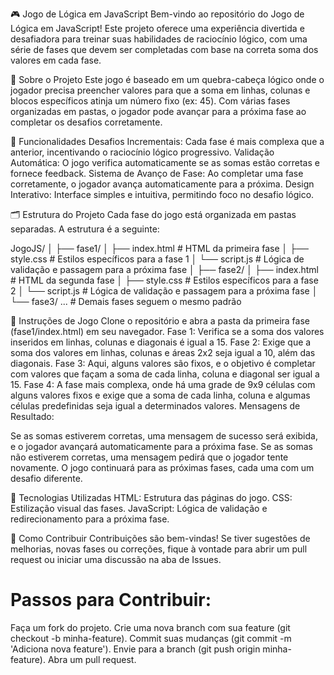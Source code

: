   🎮 Jogo de Lógica em JavaScript
  Bem-vindo ao repositório do Jogo de Lógica em JavaScript!
  Este projeto oferece uma experiência divertida e desafiadora para treinar suas habilidades de raciocínio lógico,
com uma série de fases que devem ser completadas com base na correta soma dos valores em cada fase.

  📜 Sobre o Projeto
  Este jogo é baseado em um quebra-cabeça lógico onde o jogador precisa preencher valores para que a soma em linhas,
colunas e blocos específicos atinja um número fixo (ex: 45). Com várias fases organizadas em pastas,
o jogador pode avançar para a próxima fase ao completar os desafios corretamente.

  🚀 Funcionalidades
 Desafios Incrementais: Cada fase é mais complexa que a anterior, incentivando o raciocínio lógico progressivo.
 Validação Automática: O jogo verifica automaticamente se as somas estão corretas e fornece feedback.
 Sistema de Avanço de Fase: Ao completar uma fase corretamente, o jogador avança automaticamente para a próxima.
 Design Interativo: Interface simples e intuitiva, permitindo foco no desafio lógico.

  🗂 Estrutura do Projeto
Cada fase do jogo está organizada em pastas separadas. A estrutura é a seguinte:

JogoJS/
│
├── fase1/
│   ├── index.html   # HTML da primeira fase
│   ├── style.css    # Estilos específicos para a fase 1
│   └── script.js    # Lógica de validação e passagem para a próxima fase
│
├── fase2/
│   ├── index.html   # HTML da segunda fase
│   ├── style.css    # Estilos específicos para a fase 2
│   └── script.js    # Lógica de validação e passagem para a próxima fase
│
└── fase3/ ...       # Demais fases seguem o mesmo padrão


📖 Instruções de Jogo
Clone o repositório e abra a pasta da primeira fase (fase1/index.html) em seu navegador.
Fase 1: Verifica se a soma dos valores inseridos em linhas, colunas e diagonais é igual a 15.
Fase 2: Exige que a soma dos valores em linhas, colunas e áreas 2x2 seja igual a 10, além das diagonais.
Fase 3: Aqui, alguns valores são fixos, e o objetivo é completar com valores que façam a soma de cada linha, coluna e diagonal ser igual a 15.
Fase 4: A fase mais complexa, onde há uma grade de 9x9 células com alguns valores fixos e exige que a soma de cada linha, coluna e algumas células predefinidas seja igual a determinados valores.
Mensagens de Resultado:

Se as somas estiverem corretas, uma mensagem de sucesso será exibida, e o jogador avançará automaticamente para a próxima fase.
Se as somas não estiverem corretas, uma mensagem pedirá que o jogador tente novamente.
O jogo continuará para as próximas fases, cada uma com um desafio diferente.


🔧 Tecnologias Utilizadas
HTML: Estrutura das páginas do jogo.
CSS: Estilização visual das fases.
JavaScript: Lógica de validação e redirecionamento para a próxima fase.


🌟 Como Contribuir
Contribuições são bem-vindas! Se tiver sugestões de melhorias, novas fases ou correções, fique à vontade para abrir um pull request ou iniciar uma discussão na aba de Issues.

# Passos para Contribuir:

Faça um fork do projeto.
Crie uma nova branch com sua feature (git checkout -b minha-feature).
Commit suas mudanças (git commit -m 'Adiciona nova feature').
Envie para a branch (git push origin minha-feature).
Abra um pull request.
